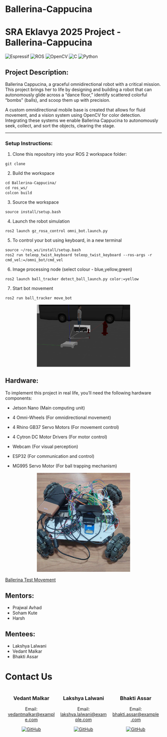 # Ballerina-Cappucina

# SRA Eklavya 2025 Project - Ballerina-Cappucina

![Espressif](https://img.shields.io/badge/espressif-E7352C.svg?style=for-the-badge&logo=espressif&logoColor=white)
![ROS](https://img.shields.io/badge/ros-%230A0FF9.svg?style=for-the-badge&logo=ros&logoColor=white)
![OpenCV](https://img.shields.io/badge/opencv-%23white.svg?style=for-the-badge&logo=opencv&logoColor=white)
![C](https://img.shields.io/badge/c-%2300599C.svg?style=for-the-badge&logo=c&logoColor=white)
![Python](https://img.shields.io/badge/python-3670A0?style=for-the-badge&logo=python&logoColor=ffdd54)

## Project Description:

Ballerina Cappucina, a graceful omnidirectional robot with a critical mission. This project brings her to life by designing and building a robot that can autonomously glide across a “dance floor,” identify scattered colorful “bombs” (balls), and scoop them up with precision.

A custom omnidirectional mobile base is created that allows for fluid movement, and a vision system using OpenCV for color detection. Integrating these systems we enable Ballerina Cappucina to autonomously seek, collect, and sort the objects, clearing the stage.




---
### Setup Instructions:
1. Clone this repository into your ROS 2 workspace folder:
```
git clone 
```
2. Build the workspace
```
cd Ballerina-Cappucina/
cd ros_ws/
colcon build
```
3. Source the workspace
```
source install/setup.bash
```
4. Launch the robot simulation
```
ros2 launch gz_rosa_control omni_bot.launch.py
```
5. To control your bot using keyboard, in a new terminal
```
source ~/ros_ws/install/setup.bash
ros2 run teleop_twist_keyboard teleop_twist_keyboard --ros-args -r cmd_vel:=/omni_bot/cmd_vel
```
6. Image processing node (select colour - blue,yellow,green)
```
ros2 launch ball_tracker detect_ball_launch.py color:=yellow
```
7. Start bot movement
```
ros2 run ball_tracker move_bot
```


<p align="center">
  <img src="media/simulation_gazebo.png" width="300" />
</p>

## Hardware:

To implement this project in real life, you’ll need the following hardware components:

- Jetson Nano (Main computing unit)

- 4 Omni-Wheels (For omnidirectional movement)

- 4 Rhino GB37 Servo Motors (For movement control)

- 4 Cytron DC Motor Drivers (For motor control)

- Webcam (For visual perception)

- ESP32 (For communication and control)

- MG995 Servo Motor (For ball trapping mechanism)

<p align="center">
  <img src="media/Ballerina_front_view.jpeg" width="300" />
</p>

[Ballerina Test Movement](media/Ballerina_test_movement.webm)
	
## Mentors:
- Prajwal Avhad
- Soham Kute
- Harsh

## Mentees:
- Lakshya Lalwani
- Vedant Malkar
- Bhakti Assar

# Contact Us

<p align="center">
  <div style="display: flex; justify-content: space-around; width: 100%; text-align: center;">
    <div style="width: 30%;">
      <h3>Vedant Malkar</h3>
      <p>Email: <a href="mailto:vmmalkar_b24@et.vjti.ac.in">vedantmalkar@example.com</a></p>
      <a href="https://github.com/vedantmalkar" target="_blank">
        <img src="https://upload.wikimedia.org/wikipedia/commons/9/91/Octicons-mark-github.svg" alt="GitHub" width="50" />
      </a>
    </div>
    <div style="width: 30%;">
      <h3>Lakshya Lalwani</h3>
      <p>Email: <a href="mailto:lakshya.lalwani@example.com">lakshya.lalwani@example.com</a></p>
      <a href="https://github.com/Lakshyaa1" target="_blank">
        <img src="https://upload.wikimedia.org/wikipedia/commons/9/91/Octicons-mark-github.svg" alt="GitHub" width="50" />
      </a>
    </div>
    <div style="width: 30%;">
      <h3>Bhakti Assar</h3>
      <p>Email: <a href="mailto:Bbassar_b24@et.vjti.ac.in">bhakti.assar@example.com</a></p>
      <a href="https://github.com/Bhakti-A" target="_blank">
        <img src="https://upload.wikimedia.org/wikipedia/commons/9/91/Octicons-mark-github.svg" alt="GitHub" width="50" />
      </a>
    </div>
  </div>
</p>




